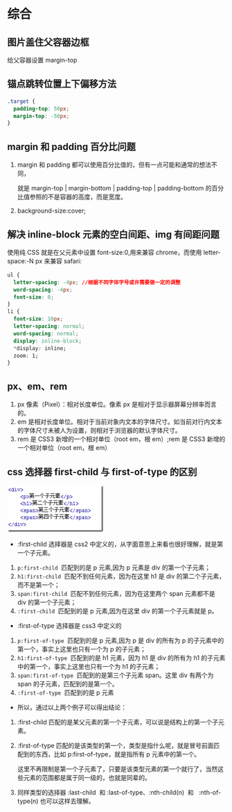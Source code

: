 # 综合

## 图片盖住父容器边框

给父容器设置 margin-top

## 锚点跳转位置上下偏移方法

```css
.target {
  padding-top: 50px;
  margin-top: -50px;
}
```

## margin 和 padding 百分比问题

1. margin 和 padding 都可以使用百分比值的，但有一点可能和通常的想法不同，

   就是 margin-top | margin-bottom | padding-top | padding-bottom 的百分比值参照的不是容器的高度，而是宽度。

2. background-size:cover;

## 解决 inline-block 元素的空白间距、img 有间距问题

使用纯 CSS 就是在父元素中设置 font-size:0,用来兼容 chrome，而使用 letter-space:-N px 来兼容 safari:

```css
ul {
  letter-spacing: -4px; //根据不同字体字号或许需要做一定的调整
  word-spacing: -4px;
  font-size: 0;
}
li {
  font-size: 16px;
  letter-spacing: normal;
  word-spacing: normal;
  display: inline-block;
  *display: inline;
  zoom: 1;
}
```

## px、em、rem

1. px 像素（Pixel）：相对长度单位。像素 px 是相对于显示器屏幕分辨率而言的。
2. em 是相对长度单位。相对于当前对象内文本的字体尺寸。如当前对行内文本的字体尺寸未被人为设置，则相对于浏览器的默认字体尺寸。
3. rem 是 CSS3 新增的一个相对单位（root em，根 em）;rem 是 CSS3 新增的一个相对单位（root em，根 em）

## css 选择器 first-child 与 first-of-type 的区别

![选择器](./img/选择器.png)

- :first-child 选择器是 css2 中定义的，从字面意思上来看也很好理解，就是第一个子元素。

1. `p:first-child`  匹配到的是 p 元素,因为 p 元素是 div 的第一个子元素；
2. `h1:first-child`  匹配不到任何元素，因为在这里 h1 是 div 的第二个子元素，而不是第一个；
3. `span:first-child`  匹配不到任何元素，因为在这里两个 span 元素都不是 div 的第一个子元素；
4. `:first-child`  匹配到的是 p 元素,因为在这里 div 的第一个子元素就是 p。

- :first-of-type 选择器是 css3 中定义的

1. `p:first-of-type`  匹配到的是 p 元素,因为 p 是 div 的所有为 p 的子元素中的第一个，事实上这里也只有一个为 p 的子元素；
2. `h1:first-of-type`  匹配到的是 h1 元素，因为 h1 是 div 的所有为 h1 的子元素中的第一个，事实上这里也只有一个为 h1 的子元素；
3. `span:first-of-type`  匹配到的是第三个子元素 span。这里 div 有两个为 span 的子元素，匹配到的是第一个。
4. `:first-of-type`  匹配到的是 p 元素

- 所以，通过以上两个例子可以得出结论：

1. :first-child 匹配的是某父元素的第一个子元素，可以说是结构上的第一个子元素。
2. :first-of-type 匹配的是该类型的第一个，类型是指什么呢，就是冒号前面匹配到的东西，比如 p:first-of-type，就是指所有 p 元素中的第一个。

   这里不再限制是第一个子元素了，只要是该类型元素的第一个就行了，当然这些元素的范围都是属于同一级的，也就是同辈的。

3. 同样类型的选择器 :last-child  和 :last-of-type、:nth-child(n)  和   :nth-of-type(n) 也可以这样去理解。
